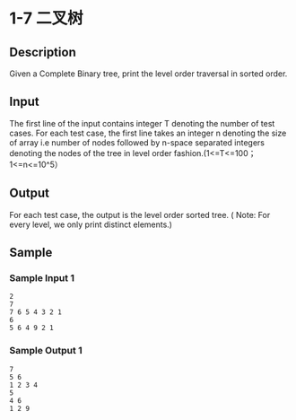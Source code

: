 # 1-7 二叉树

## Description

Given a Complete Binary tree, print the level order traversal in sorted order.

## Input

The first line of the input contains integer T denoting the number of test cases. For each test case, the first line takes an integer n denoting the size of array i.e number of nodes followed by n-space separated integers denoting the nodes of the tree in level order fashion.(1<=T<=100；1<=n<=10^5）

## Output

For each test case, the output is the level order sorted tree. ( Note: For every level, we only print distinct elements.)

## Sample

### Sample Input 1

~~~
2
7
7 6 5 4 3 2 1
6
5 6 4 9 2 1
~~~

### Sample Output 1

~~~
7
5 6
1 2 3 4
5
4 6
1 2 9
~~~